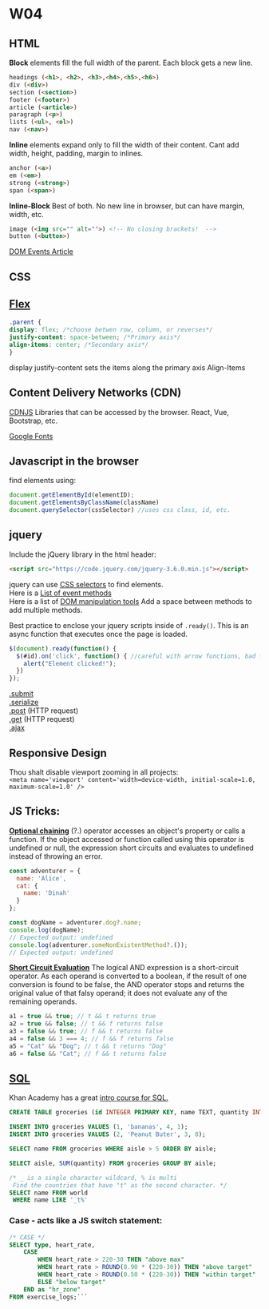 # W04
## HTML
**Block** elements fill the full width of the parent. Each block gets a new line.
```html
headings (<h1>, <h2>, <h3>,<h4>,<h5>,<h6>)
div (<div>)
section (<section>)
footer (<footer>)
article (<article>)
paragraph (<p>)
lists (<ul>, <ol>)
nav (<nav>)
```

**Inline** elements expand only to fill the width of their content. Cant add width, height, padding, margin to inlines.
```html
anchor (<a>)
em (<em>)
strong (<strong>)
span (<span>)
```

**Inline-Block** Best of both. No new line in browser, but can have margin, width, etc.
```html
image (<img src="" alt="">) <!-- No closing brackets!  -->
button (<button>)
```

[DOM Events Article](https://www.smashingmagazine.com/2013/11/an-introduction-to-dom-events/)

## **CSS**
## [Flex](https://css-tricks.com/snippets/css/a-guide-to-flexbox/)
```css
.parent {
display: flex; /*choose betwen row, column, or reverses*/
justify-content: space-between; /*Primary axis*/
align-items: center; /*Secondary axis*/
}
```
display
justify-content sets the items along the primary axis
Align-Items

## Content Delivery Networks (CDN)
[CDNJS](https://cdnjs.com/) Libraries that can be accessed by the browser. React, Vue, Bootstrap, etc.

[Google Fonts](https://fonts.google.com/)

## Javascript in the browser
find elements using:
```js
document.getElementById(elementID);
document.getElementsByClassName(className)
document.querySelector(cssSelector) //uses css class, id, etc.
```
## jquery
Include the jQuery library in the html header:
``` html
<script src="https://code.jquery.com/jquery-3.6.0.min.js"></script>
```
jquery can use [CSS selectors](https://www.w3schools.com/jquery/jquery_ref_selectors.asp) to find elements.\
Here is a [List of event methods](https://www.w3schools.com/jquery/jquery_ref_events.asp)\
Here is a list of [DOM manipulation tools](https://api.jquery.com/category/manipulation/) Add a space between methods to add multiple methods.

Best practice to enclose your jquery scripts inside of `.ready()`. This is an async function that executes once the page is loaded.
```js
$(document).ready(function() {
  $(#id).on('click', function() { //careful with arrow functions, bad for `this`
    alert("Element clicked!");
  })
});
```
[.submit](https://api.jquery.com/submit/#submit-handler)\
[.serialize](https://api.jquery.com/serialize/)\
[.post](https://api.jquery.com/jQuery.post/#jQuery-post-url-data-success-dataType) (HTTP request)\
[.get](https://api.jquery.com/jquery.get/) (HTTP request)\
[.ajax](https://api.jquery.com/jQuery.ajax/)

## Responsive Design
Thou shalt disable viewport zooming in all projects:\
`<meta name='viewport' content='width=device-width, initial-scale=1.0, maximum-scale=1.0' />`




## JS Tricks:
**[Optional chaining](https://developer.mozilla.org/en-US/docs/Web/JavaScript/Reference/Operators/Optional_chaining)** (?.) operator accesses an object's property or calls a function. If the object accessed or function called using this operator is undefined or null, the expression short circuits and evaluates to undefined instead of throwing an error.
```js
const adventurer = {
  name: 'Alice',
  cat: {
    name: 'Dinah'
  }
};

const dogName = adventurer.dog?.name;
console.log(dogName);
// Expected output: undefined
console.log(adventurer.someNonExistentMethod?.());
// Expected output: undefined
```
**[Short Circuit Evaluation](https://developer.mozilla.org/en-US/docs/Web/JavaScript/Reference/Operators/Logical_AND#short-circuit_evaluation)** The logical AND expression is a short-circuit operator. As each operand is converted to a boolean, if the result of one conversion is found to be false, the AND operator stops and returns the original value of that falsy operand; it does not evaluate any of the remaining operands.
```js 
a1 = true && true; // t && t returns true
a2 = true && false; // t && f returns false
a3 = false && true; // f && t returns false
a4 = false && 3 === 4; // f && f returns false
a5 = "Cat" && "Dog"; // t && t returns "Dog"
a6 = false && "Cat"; // f && t returns false
```

## [SQL](https://www.seancarney.ca/wp-content/uploads/2020/10/SQL-Cheat-Sheet-Quick-Reference-Guide.pdf)
Khan Academy has a great [intro course for SQL.](https://www.khanacademy.org/computing/computer-programming/sql)
```sql
CREATE TABLE groceries (id INTEGER PRIMARY KEY, name TEXT, quantity INTEGER, aisle INTEGER);

INSERT INTO groceries VALUES (1, 'bananas', 4, 1);
INSERT INTO groceries VALUES (2, 'Peanut Buter', 3, 8);

SELECT name FROM groceries WHERE aisle > 5 ORDER BY aisle;

SELECT aisle, SUM(quantity) FROM groceries GROUP BY aisle;

/* _ is a single character wildcard, % is multi
 Find the countries that have "t" as the second character. */
SELECT name FROM world
 WHERE name LIKE '_t%'

```
### Case - acts like a JS switch statement:
``` sql
/* CASE */
SELECT type, heart_rate,
    CASE 
        WHEN heart_rate > 220-30 THEN "above max"
        WHEN heart_rate > ROUND(0.90 * (220-30)) THEN "above target"
        WHEN heart_rate > ROUND(0.50 * (220-30)) THEN "within target"
        ELSE "below target"
    END as "hr_zone"
FROM exercise_logs;```